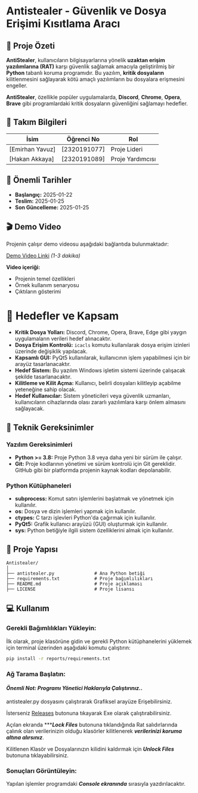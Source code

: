 # Antistealer - Güvenlik ve Dosya Erişimi Kısıtlama Aracı

## 🎯 Proje Özeti

**AntiStealer**, kullanıcıların bilgisayarlarına yönelik **uzaktan erişim yazılımlarına (RAT)** karşı güvenlik sağlamak amacıyla geliştirilmiş bir **Python** tabanlı koruma programıdır. Bu yazılım, **kritik dosyaların** kilitlenmesini sağlayarak kötü amaçlı yazılımların bu dosyalara erişmesini engeller.

**AntiStealer**, özellikle popüler uygulamalarda, **Discord**, **Chrome**, **Opera**, **Brave** gibi programlardaki kritik dosyaların güvenliğini sağlamayı hedefler.

## 👥 Takım Bilgileri

| İsim            | Öğrenci No   | Rol              |
| --------------- | ------------ | ---------------- |
| [Emirhan Yavuz] | [2320191077] | Proje Lideri     |
| [Hakan Akkaya]  | [2320191089] | Proje Yardımcısı |

## 📅 Önemli Tarihler

- **Başlangıç:** 2025-01-22
- **Teslim:** 2025-01-25
- **Son Güncelleme:** 2025-01-25

## 🎬 Demo Video

Projenin çalışır demo videosu aşağıdaki bağlantıda bulunmaktadır:

[Demo Video Linki](#) _(1-3 dakika)_

**Video içeriği:**

- Projenin temel özellikleri
- Örnek kullanım senaryosu
- Çıktıların gösterimi

# 🎯 Hedefler ve Kapsam

- **Kritik Dosya Yolları:** Discord, Chrome, Opera, Brave, Edge gibi yaygın uygulamaların verileri hedef alınacaktır.
- **Dosya Erişim Kontrolü:** `icacls` komutu kullanılarak dosya erişim izinleri üzerinde değişiklik yapılacak.
- **Kapsamlı GUI:** PyQt5 kullanılarak, kullanıcının işlem yapabilmesi için bir arayüz tasarlanacaktır.
- **Hedef Sistem:** Bu yazılım Windows işletim sistemi üzerinde çalışacak şekilde tasarlanacaktır.
- **Kilitleme ve Kilit Açma:** Kullanıcı, belirli dosyaları kilitleyip açabilme yeteneğine sahip olacak.
- **Hedef Kullanıcılar:** Sistem yöneticileri veya güvenlik uzmanları, kullanıcıların cihazlarında olası zararlı yazılımlara karşı önlem almasını sağlayacak.


## 🔧 Teknik Gereksinimler

### Yazılım Gereksinimleri

- **Python >= 3.8:** Proje Python 3.8 veya daha yeni bir sürüm ile çalışır.
- **Git:** Proje kodlarının yönetimi ve sürüm kontrolü için Git gereklidir. GitHub gibi bir platformda projenin kaynak kodları depolanabilir.

### Python Kütüphaneleri

- **subprocess:** Komut satırı işlemlerini başlatmak ve yönetmek için kullanılır.
- **os:** Dosya ve dizin işlemleri yapmak için kullanılır.
- **ctypes:** C tarzı işlevleri Python'da çağırmak için kullanılır.
- **PyQt5:** Grafik kullanıcı arayüzü (GUI) oluşturmak için kullanılır.
- **sys:** Python betiğiyle ilgili sistem özelliklerini almak için kullanılır.


## 📂 Proje Yapısı

```plaintext
Antistealer/
│
├── antistealer.py               # Ana Python betiği
├── requirements.txt             # Proje bağımlılıkları
├── README.md                    # Proje açıklaması
├── LICENSE                      # Proje lisansı

```

## 💻 Kullanım

### Gerekli Bağımlılıkları Yükleyin:

İlk olarak, proje klasörüne gidin ve gerekli Python kütüphanelerini yüklemek için terminal üzerinden aşağıdaki komutu çalıştırın:

```bash
pip install -r reports/requirements.txt
```

### Ağ Tarama Başlatın:

#### ***Önemli Not: Programı Yönetici Haklarıyla Çalıştırınız.***.

antistealer.py dosyasını çalıştırarak Grafiksel arayüze Erişebilirsiniz.

İsterseniz [Releases](https://github.com/emirhannyvz/Antistealer/releases "Exe dosyasını indirebilirsiniz.") butonuna tıkayarak Exe olarak çalıştırabilirsiniz.

Açılan ekranda ******Lock Files*** butonuna tıklandığında Rat salıdırlarında çalınık olan verilerinizin olduğu klasörler kilitlenerek ***verilerinizi koruma altına alırsınız***.

Kilitlenen Klasör ve Dosyalarınızın kilidini kaldırmak için ***Unlock Files*** butonuna tıklayabilirsiniz.

### Sonuçları Görüntüleyin:

Yapılan işlemler programdaki ***Console ekranında*** sırasıyla yazdırılacaktır.
